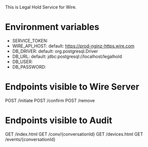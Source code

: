 This is Legal Hold Service for Wire.

# Environment variables
- SERVICE_TOKEN: 
- WIRE_API_HOST: default: https://prod-nginz-https.wire.com
- DB_DRIVER: default: org.postgresql.Driver
- DB_URL: default: jdbc:postgresql://localhost/legalhold
- DB_USER:
- DB_PASSWORD:

# Endpoints visible to Wire Server
POST    /initiate
POST    /confirm
POST    /remove

# Endpoints visible to Audit
GET     /index.html 
GET     /conv/{conversationId} 
GET     /devices.html 
GET     /events/{conversationId} 
